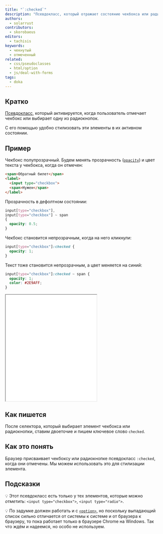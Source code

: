 ```yaml
---
title: "`:checked`"
description: "Псевдокласс, который отражает состояние чекбокса или радиокнопки."
authors:
  - solarrust
contributors:
  - skorobaeus
editors:
  - tachisis
keywords:
  - чекнутый
  - отмеченный
related:
  - css/pseudoclasses
  - html/option
  - js/deal-with-forms
tags:
  - doka
---
```


## Кратко

[Псевдокласс](/css/pseudoclasses/), который активируется, когда пользователь отмечает чекбокс или выбирает одну из радиокнопок.

С его помощью удобно стилизовать эти элементы в их активном состоянии.

## Пример

Чекбокс полупрозрачный. Будем менять прозрачность ([`opacity`](/css/opacity/)) и цвет текста у чекбокса, когда он отмечен:

```html
<span>Обратный билет</span>
<label>
  <input type="checkbox">
  <span>Нужен</span>
</label>
```

Прозрачность в дефолтном состоянии:

```css
input[type="checkbox"],
input[type="checkbox"] ~ span
{
  opacity: 0.5;
}
```

Чекбокс становится непрозрачным, когда на него кликнули:

```css
input[type="checkbox"]:checked {
  opacity: 1;
}
```

Текст тоже становится непрозрачным, а цвет меняется на синий:

```css
input[type="checkbox"]:checked ~ span {
  opacity: 1;
  color: #2E9AFF;
}
```

<iframe title="Чекбоксы" src="demos/check/" height="350"></iframe>

## Как пишется

После селектора, который выбирает элемент чекбокса или радиокнопки, ставим двоеточие и пишем ключевое слово `checked`.

## Как это понять

Браузер присваивает чекбоксу или радиокнопке псевдокласс `:checked`, когда они отмечены. Мы можем использовать это для стилизации элемента.

## Подсказки

💡 Этот псевдокласс есть только у тех элементов, которые можно _отметить_: `<input type="checkbox">`, `<input type="radio">`.

💡 По задумке должен работать и с [`<option>`](/html/option/), но поскольку выпадающий список сильно отличается от системы к системе и от браузера к браузеру, то пока работает только в браузере Chrome на Windows. Так что ждём и надеемся, но особо не используем.
